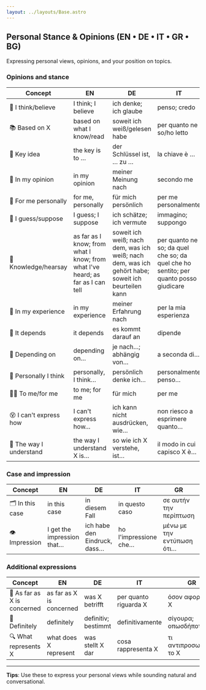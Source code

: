 ```yaml
---
layout: ../layouts/Base.astro
---
```

## Personal Stance & Opinions (EN • DE • IT • GR • BG)

Expressing personal views, opinions, and your position on topics.

### Opinions and stance
| Concept | EN | DE | IT | GR | BG |
|---|---|---|---|---|---|
| 🧠 I think/believe | I think; I believe | ich denke; ich glaube | penso; credo | νομίζω; πιστεύω | мисля; вярвам |
| 📚 Based on X | based on what I know/read | soweit ich weiß/gelesen habe | per quanto ne so/ho letto | βάσει όσων ξέρω/έχω διαβάσει | доколкото знам/съм чел |
| 🔑 Key idea | the key is to … | der Schlüssel ist, … zu … | la chiave è … | το κλειδί είναι να … | ключът е да … |
| 💭 In my opinion | in my opinion | meiner Meinung nach | secondo me | κατά τη γνώμη μου | според мен |
| 👤 For me personally | for me, personally | für mich persönlich | per me personalmente | για μένα προσωπικά | за мен лично |
| 🤔 I guess/suppose | I guess; I suppose | ich schätze; ich vermute | immagino; suppongo | υποθέτω; μάλλον | предполагам; май |
| 🔎 Knowledge/hearsay | as far as I know; from what I know; from what I've heard; as far as I can tell | soweit ich weiß; nach dem, was ich weiß; nach dem, was ich gehört habe; soweit ich beurteilen kann | per quanto ne so; da quel che so; da quel che ho sentito; per quanto posso giudicare | όσο ξέρω; από ό,τι ξέρω; από ό,τι έχω ακούσει; απ' όσο μπορώ να καταλάβω | доколкото знам; от това, което знам; от това, което съм чул; доколкото мога да преценя |
| 📏 In my experience | in my experience | meiner Erfahrung nach | per la mia esperienza | από την εμπειρία μου | според моя опит |
| 🤷 It depends | it depends | es kommt darauf an | dipende | εξαρτάται | зависи |
| 🎯 Depending on | depending on… | je nach…; abhängig von… | a seconda di… | ανάλογα με… | в зависимост от… |
| 📌 Personally I think | personally, I think… | persönlich denke ich… | personalmente penso… | προσωπικά νομίζω… | лично мисля… |
| 🤷‍♂️ To me/for me | to me; for me | für mich | per me | για μένα | за мен |
| 😵 I can't express how | I can't express how… | ich kann nicht ausdrücken, wie… | non riesco a esprimere quanto… | δεν μπορώ να εκφράσω πόσο… | не мога да изразя колко… |
| 🧠 The way I understand | the way I understand X is… | so wie ich X verstehe, ist… | il modo in cui capisco X è… | όπως καταλαβαίνω το X είναι… | както разбирам X е… |

### Case and impression
| Concept | EN | DE | IT | GR | BG |
|---|---|---|---|---|---|
| 🗂️ In this case | in this case | in diesem Fall | in questo caso | σε αυτήν την περίπτωση | в такъв случай |
| 👁️ Impression | I get the impression that… | ich habe den Eindruck, dass… | ho l'impressione che… | μένω με την εντύπωση ότι… | оставам с впечатлението, че… |

### Additional expressions
| Concept | EN | DE | IT | GR | BG |
|---|---|---|---|---|---|
| 🧠 As far as X is concerned | as far as X is concerned | was X betrifft | per quanto riguarda X | όσον αφορά το X | що се отнася до X |
| 💯 Definitely | definitely | definitiv; bestimmt | definitivamente | σίγουρα; οπωσδήποτε | определено |
| 🔍 What represents X | what does X represent | was stellt X dar | cosa rappresenta X | τι αντιπροσωπεύει το X | какво представлява X |

---
**Tips**: Use these to express your personal views while sounding natural and conversational.
